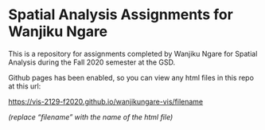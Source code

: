 # Spatial Analysis Assignments for Wanjiku Ngare

This is a repository for assignments completed by Wanjiku Ngare for Spatial Analysis during the Fall 2020 semester at the GSD.

Github pages has been enabled, so you can view any html files in this repo at this url:

https://vis-2129-f2020.github.io/wanjikungare-vis/filename

*(replace “filename” with the name of the html file)*
